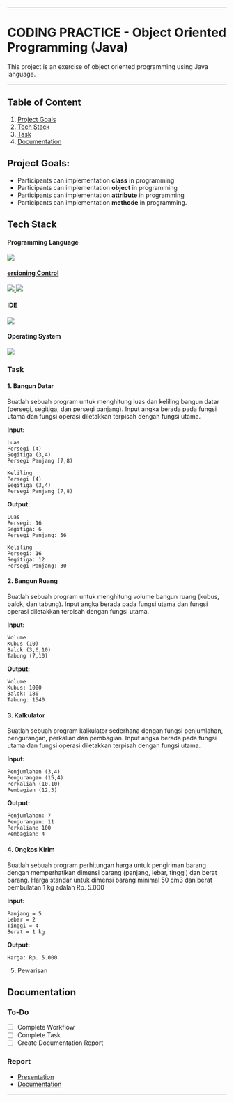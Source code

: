 <kbd>
    <img align="center" width="auto" height="auto" style="border-radius: 10px" src=""/>
</kbd>

---

# CODING PRACTICE - Object Oriented Programming (Java)
This project is an exercise of object oriented programming using Java language.

---

## Table of Content
1. [Project Goals](#project-goals)
2. [Tech Stack](#tech-stack)
3. [Task](#task)
4. [Documentation](#documentation)

<!-- ## Project Instruction
 -->

## Project Goals:
- Participants can implementation **class** in programming
- Participants can implementation **object** in programming
- Participants can implementation **attribute** in programming
- Participants can implementation  **methode** in programming.

## Tech Stack
#### Programming Language
<p align="justify">
  <!--[Java]-->
    <a href="https://www.java.com/">
      <img src="https://img.shields.io/badge/-Java-272727?style=flat-square&logo=java&logoColor="/>
</p>    

#### ersioning Control
<p align="justify">    
  <!--[Git]-->
    <a href="https://git-scm.com/">
      <img src="https://img.shields.io/badge/-Git-272727?style=flat-square&logo=git&logoColor="/>
    </a>
  <!--[GitHub]-->
    <a href="https://github.com/">
      <img src="https://img.shields.io/badge/-GitHub-272727?style=flat-square&logo=github&logoColor="/>
    </a>    
</p>    

#### IDE
<p align="justify">    
  <!--[IntelliJ IDEA]-->
    <a href="https://www.jetbrains.com/idea/">
      <img src="https://img.shields.io/badge/-IntelliJ%20IDEA-272727?style=flat-square&logo=intelliJ-idea&logoColor="/>
    </a>

#### Operating System
<p align="justify">
    <!--[Fedora]-->
      <a href="https://getfedora.org/">
        <img src="https://img.shields.io/badge/-Fedora%20Linux-272727?style=flat-square&logo=fedora&logoColor="/>
      </a>
</p>

<!-- ## Workflow
 -->

### Task
#### 1. Bangun Datar
Buatlah sebuah program untuk menghitung luas dan keliling bangun datar (persegi, segitiga, dan persegi panjang). Input angka berada pada fungsi utama dan fungsi operasi diletakkan  terpisah dengan fungsi utama.

**Input:**

```
Luas
Persegi (4)
Segitiga (3,4)
Persegi Panjang (7,8)

Keliling
Persegi (4)
Segitiga (3,4)
Persegi Panjang (7,8)
```

**Output:**
```
Luas
Persegi: 16
Segitiga: 6
Persegi Panjang: 56

Keliling
Persegi: 16
Segitiga: 12
Persegi Panjang: 30
```

#### 2. Bangun Ruang
Buatlah sebuah program untuk menghitung volume bangun ruang (kubus, balok, dan tabung). Input angka berada pada fungsi utama dan fungsi operasi diletakkan  terpisah dengan fungsi utama.

**Input:**
```
Volume
Kubus (10)
Balok (3,6,10)
Tabung (7,10)
```

**Output:**
```
Volume
Kubus: 1000
Balok: 180
Tabung: 1540
```

#### 3. Kalkulator
Buatlah sebuah program kalkulator sederhana dengan fungsi penjumlahan, pengurangan, perkalian dan pembagian. Input angka berada pada fungsi utama dan fungsi operasi diletakkan terpisah dengan fungsi utama.

**Input:**
```
Penjumlahan (3,4)
Pengurangan (15,4)
Perkalian (10,10)
Pembagian (12,3)
```

**Output:**
```
Penjumlahan: 7
Pengurangan: 11
Perkalian: 100
Pembagian: 4
```

#### 4. Ongkos Kirim
Buatlah sebuah program perhitungan harga untuk pengiriman barang dengan memperhatikan dimensi barang (panjang, lebar, tinggi) dan berat barang. Harga standar untuk dimensi barang minimal 50 cm3 dan berat pembulatan 1 kg adalah Rp. 5.000

**Input:**
```
Panjang = 5
Lebar = 2
Tinggi = 4
Berat = 1 kg
```

**Output:**
```
Harga: Rp. 5.000
```

5. Pewarisan

## Documentation
### To-Do
- [ ] Complete Workflow
- [ ] Complete Task
- [ ] Create Documentation Report

### Report
- [Presentation]()
- [Documentation]()


---

